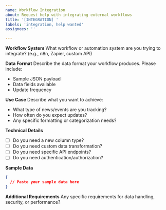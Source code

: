 ```yaml
---
name: Workflow Integration
about: Request help with integrating external workflows
title: '[INTEGRATION] '
labels: 'integration, help wanted'
assignees: ''

---
```


**Workflow System**
What workflow or automation system are you trying to integrate? (e.g., n8n, Zapier, custom API)

**Data Format**
Describe the data format your workflow produces. Please include:
- Sample JSON payload
- Data fields available
- Update frequency

**Use Case**
Describe what you want to achieve:
- What type of news/events are you tracking?
- How often do you expect updates?
- Any specific formatting or categorization needs?

**Technical Details**
- [ ] Do you need a new column type?
- [ ] Do you need custom data transformation?
- [ ] Do you need specific API endpoints?
- [ ] Do you need authentication/authorization?

**Sample Data**
```json
{
  // Paste your sample data here
}
```

**Additional Requirements**
Any specific requirements for data handling, security, or performance?